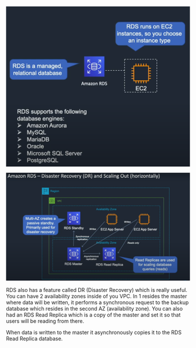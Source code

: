 ![](../Images/RDS.PNG)

![](../Images/RDSDR.PNG)

RDS also has a feature called DR (Disaster Recovery) which is really useful. You can have 2 availability zones inside of you VPC. In 1 resides the master where data will be written, it performs a synchronous request to the backup database which resides in the second AZ (availability zone). You can also had an RDS Read Replica which is a copy of the master and set it so that users will be reading from there. 

When data is written to the master it asynchronously copies it to the RDS Read Replica database.
